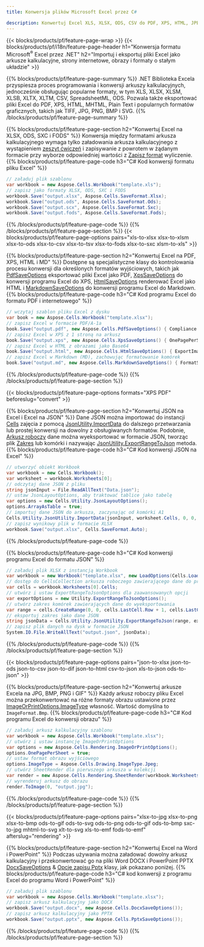```yaml
---
title: Konwersja plików Microsoft Excel przez C# 

description: Konwertuj Excel XLS, XLSX, ODS, CSV do PDF, XPS, HTML, JPEG, HTML i wielu innych popularnych formatów za pomocą zaledwie kilku linijek kodu C#.
---
```

{{< blocks/products/pf/feature-page-wrap >}}
{{< blocks/products/pf/i18n/feature-page-header h1="Konwersja formatu Microsoft<sup>&reg;</sup> Excel przez .NET" h2="Importuj i eksportuj pliki Excel jako arkusze kalkulacyjne, strony internetowe, obrazy i formaty o stałym układzie" >}}

{{% blocks/products/pf/feature-page-summary %}}
.NET Biblioteka Excela przyspiesza proces programowania i konwersji arkuszy kalkulacyjnych, jednocześnie obsługując popularne formaty, w tym XLS, XLSX, XLSM, XLSB, XLTX, XLTM, CSV, SpreadsheetML, ODS. Pozwala także eksportować pliki Excel do PDF, XPS, HTML, MHTML, Plain Text i popularnych formatów graficznych, takich jak TIFF, JPG, PNG, BMP i SVG.
{{% /blocks/products/pf/feature-page-summary %}}

{{% blocks/products/pf/feature-page-section h2="Konwertuj Excel na XLSX, ODS, SXC i FODS" %}}
Konwersja między formatami arkusza kalkulacyjnego wymaga tylko załadowania arkusza kalkulacyjnego z wystąpieniem [zeszyt ćwiczeń](https://reference.aspose.com/cells/net/aspose.cells/workbook) i zapisywanie z powrotem w żądanym formacie przy wyborze odpowiedniej wartości z [Zapisz format](https://reference.aspose.com/cells/net/aspose.cells/saveformat) wyliczenie.
{{% blocks/products/pf/feature-page-code h3="C# Kod konwersji formatu pliku Excel" %}}

```cs
// załaduj plik szablonu
var workbook = new Aspose.Cells.Workbook("template.xls");
// zapisz jako formaty XLSX, ODS, SXC i FODS
workbook.Save("output.xlsx", Aspose.Cells.SaveFormat.Xlsx);
workbook.Save("output.ods", Aspose.Cells.SaveFormat.Ods);
workbook.Save("output.scx", Aspose.Cells.SaveFormat.Sxc);
workbook.Save("output.fods", Aspose.Cells.SaveFormat.Fods);

```
{{% /blocks/products/pf/feature-page-code %}}
{{% /blocks/products/pf/feature-page-section %}}
{{< blocks/products/pf/feature-page-options pairs="xls-to-xlsx xlsx-to-xlsm xlsx-to-ods xlsx-to-csv xlsx-to-tsv xlsx-to-fods xlsx-to-sxc xlsm-to-xls" >}}


{{% blocks/products/pf/feature-page-section h2="Konwertuj Excel na PDF, XPS, HTML i MD" %}}
Dostępne są specjalistyczne klasy do kontrolowania procesu konwersji dla określonych formatów wyjściowych, takich jak [PdfSaveOptions](https://reference.aspose.com/cells/net/aspose.cells/pdfsaveoptions) eksportować pliki Excel jako PDF, [XpsSaveOptions](https://reference.aspose.com/cells/net/aspose.cells/xpssaveoptions) do konwersji programu Excel do XPS, [HtmlSaveOptions](https://reference.aspose.com/cells/net/aspose.cells/htmlsaveoptions) renderować Excel jako HTML i [MarkdownSaveOptions](https://reference.aspose.com/cells/net/aspose.cells/markdownsaveoptions) do konwersji programu Excel do Markdown. 
{{% blocks/products/pf/feature-page-code h3="C# Kod programu Excel do formatu PDF i internetowego" %}}

```cs
// wczytaj szablon pliku Excel z dysku
var book = new Aspose.Cells.Workbook("template.xlsx");
// zapisz Excel w formacie PDF/A-1a
book.Save("output.pdf", new Aspose.Cells.PdfSaveOptions() { Compliance = PdfComplianceVersion.PdfA1a });
// zapisz Excel w XPS z 1 stroną na arkusz
book.Save("output.xps", new Aspose.Cells.XpsSaveOptions() { OnePagePerSheet = true });
// zapisz Excel w HTML z obrazami jako Base64
book.Save("output.html", new Aspose.Cells.HtmlSaveOptions() { ExportImagesAsBase64 = true });
// zapisz Excel w Markdown (MD), zachowując formatowanie komórek
book.Save("output.md", new Aspose.Cells.MarkdownSaveOptions() { FormatStrategy = Cells.CellValueFormatStrategy.CellStyle });

```
{{% /blocks/products/pf/feature-page-code %}}
{{% /blocks/products/pf/feature-page-section %}}

{{< blocks/products/pf/feature-page-options formats="XPS PDF" beforeslug="convert" >}}

{{% blocks/products/pf/feature-page-section h2="Konwertuj JSON na Excel i Excel na JSON" %}}
Dane JSON można importować do instancji [Cells](https://reference.aspose.com/cells/net/aspose.cells/cells) zajęcia z pomocą [JsonUtility.ImportData](https://reference.aspose.com/cells/net/aspose.cells.utility/jsonutility/methods/importdata) do dalszego przetwarzania lub prostej konwersji na dowolny z obsługiwanych formatów. Podobnie, [Arkusz roboczy](https://reference.aspose.com/cells/net/aspose.cells/worksheet) dane można wyeksportować w formacie JSON, tworząc plik [Zakres](https://reference.aspose.com/cells/net/aspose.cells/range) lub komórki i nazywając [JsonUtility.ExportRangeToJson](https://reference.aspose.com/cells/net/aspose.cells.utility/jsonutility/methods/exportrangetojson) metoda.
{{% blocks/products/pf/feature-page-code h3="C# Kod konwersji JSON na Excel" %}}
```cs
// utworzyć obiekt Workbook
var workbook = new Cells.Workbook();
var worksheet = workbook.Worksheets[0];
// odczytaj dane JSON z pliku
string jsonInput = File.ReadAllText("Data.json");
// ustaw JsonLayoutOptions, aby traktować tablice jako tabelę
var options = new Cells.Utility.JsonLayoutOptions();
options.ArrayAsTable = true;
// importuj dane JSON do arkusza, zaczynając od komórki A1
Cells.Utility.JsonUtility.ImportData(jsonInput, worksheet.Cells, 0, 0, options);
// zapisz wynikowy plik w formacie XLSX
workbook.Save("output.xlsx", Cells.SaveFormat.Auto); 

```
{{% /blocks/products/pf/feature-page-code %}}

{{% blocks/products/pf/feature-page-code h3="C# Kod konwersji programu Excel do formatu JSON" %}}
```cs
// załaduj plik XLSX z instancją Workbook
var workbook = new Workbook("template.xlsx", new LoadOptions(Cells.LoadFormat.Auto));
// dostęp do CellsCollection arkusza roboczego zawierającego dane do przekonwertowania
var cells = workbook.Worksheets[0].Cells;
// utwórz i ustaw ExportRangeToJsonOptions dla zaawansowanych opcji
var exportOptions = new Utility.ExportRangeToJsonOptions();
// utwórz zakres komórek zawierających dane do wyeksportowania
var range = cells.CreateRange(0, 0, cells.LastCell.Row + 1, cells.LastCell.Column + 1);
// eksportuj zakres jako dane JSON
string jsonData = Cells.Utility.JsonUtility.ExportRangeToJson(range, exportOptions);
// zapisz plik danych na dysk w formacie JSON
System.IO.File.WriteAllText("output.json", jsonData); 

```
{{% /blocks/products/pf/feature-page-code %}}
{{% /blocks/products/pf/feature-page-section %}}

{{< blocks/products/pf/feature-page-options pairs="json-to-xlsx json-to-ods json-to-csv json-to-dif json-to-html csv-to-json xls-to-json ods-to-json" >}}

{{% blocks/products/pf/feature-page-section h2="Konwertuj arkusze Excela na JPG, BMP, PNG i GIF" %}}
Każdy arkusz roboczy pliku Excel można przekonwertować na różne formaty obrazu ustawione przez [ImageOrPrintOptions.ImageType](https://reference.aspose.com/cells/net/aspose.cells.rendering/imageorprintoptions/properties/imagetype) własność. Wartość domyślna to `ImageFormat.Bmp`.
{{% blocks/products/pf/feature-page-code h3="C# Kod programu Excel do konwersji obrazu" %}}
```cs
// załaduj arkusz kalkulacyjny szablonu
var workbook = new Aspose.Cells.Workbook("template.xlsx");
// utwórz i ustaw instancję ImageOrPrintOptions
var options = new Aspose.Cells.Rendering.ImageOrPrintOptions();
options.OnePagePerSheet = true;
// ustaw format obrazu wyjściowego
options.ImageType = Aspose.Cells.Drawing.ImageType.Jpeg;
// utwórz SheetRender dla pierwszego arkusza w kolekcji
var render = new Aspose.Cells.Rendering.SheetRender(workbook.Worksheets[0], options);
// wyrenderuj arkusz do obrazu
render.ToImage(0, "output.jpg");

```
{{% /blocks/products/pf/feature-page-code %}}
{{% /blocks/products/pf/feature-page-section %}}

{{< blocks/products/pf/feature-page-options pairs="xlsx-to-jpg xlsx-to-png xlsx-to-bmp ods-to-gif ods-to-svg ods-to-png ods-to-gif ods-to-bmp sxc-to-jpg mhtml-to-svg xlt-to-svg xls-to-emf fods-to-emf" afterslug="rendering" >}}

{{% blocks/products/pf/feature-page-section h2="Konwertuj Excel na Word i PowerPoint" %}}
Podczas używania można załadować dowolny arkusz kalkulacyjny i przekonwertować go na pliki Word DOCX i PowerPoint PPTX [DocxSaveOptions](https://reference.aspose.com/cells/net/aspose.cells/docxsaveoptions) & [Opcje zapisu Pptx](https://reference.aspose.com/cells/net/aspose.cells/pptxsaveoptions) klasy, jak pokazano poniżej.
{{% blocks/products/pf/feature-page-code h3="C# kod konwersji z programu Excel do programu Word i PowerPoint" %}}
```cs
// załaduj plik szablonu
var workbook = new Aspose.Cells.Workbook("template.xlsx");
// zapisz arkusz kalkulacyjny jako DOCX
workbook.Save("output.docx", new Aspose.Cells.DocxSaveOptions());
// zapisz arkusz kalkulacyjny jako PPTX
workbook.Save("output.pptx", new Aspose.Cells.PptxSaveOptions());

```
{{% /blocks/products/pf/feature-page-code %}}
{{% /blocks/products/pf/feature-page-section %}}
